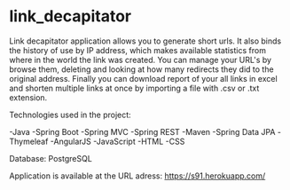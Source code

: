 # link_decapitator

Link decapitator application allows you to generate short urls. 
It also binds the history of use by IP address, which makes available statistics from where in the world the link was created. 
You can manage your URL's by browse them, deleting and looking at how many redirects they did to the original address. 
Finally you can download report of your all links in excel and shorten multiple links at once by importing a file with .csv or .txt extension. 

Technologies used in the project:

-Java
-Spring Boot
-Spring MVC
-Spring REST
-Maven
-Spring Data JPA
-Thymeleaf
-AngularJS
-JavaScript
-HTML
-CSS

Database: PostgreSQL 

Application is available at the URL adress: https://s91.herokuapp.com/
